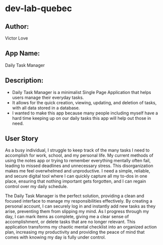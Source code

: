 # dev-lab-quebec
## Author: 
Victor Love
## App Name: 
Daily Task Manager
## Description: 
* Daily Task Manager is a minimalist Single Page Application that helps users manage their everyday tasks.
* It allows for the quick creation, viewing, updating, and deletion of tasks, with all data stored in a database.
* I wanted to make this app because many people including myself have a hard time keeping up on our daily tasks this app will help out those in need.
## User Story
As a busy individual, I struggle to keep track of the many tasks I need to accomplish for work, school, and my personal life. My current methods of using the notes app or trying to remember everything mentally often fail, leading to missed deadlines and unnecessary stress. This disorganization makes me feel overwhelmed and unproductive. I need a simple, reliable, and secure digital tool where I can quickly capture all my to-dos in one place, ensuring that nothing important gets forgotten, and I can regain control over my daily schedule.

The Daily Task Manager is the perfect solution, providing a clean and focused interface to manage my responsibilities effectively. By creating a personal account, I can securely log in and instantly add new tasks as they arise, preventing them from slipping my mind. As I progress through my day, I can mark items as complete, giving me a clear sense of accomplishment, or delete tasks that are no longer relevant. This application transforms my chaotic mental checklist into an organized action plan, increasing my productivity and providing the peace of mind that comes with knowing my day is fully under control.
